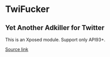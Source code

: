 # TwiFucker
## Yet Another Adkiller for Twitter

This is an Xposed module. Support only API93+.

[Source link](https://github.com/Dr-TSNG/TwiFucker)

